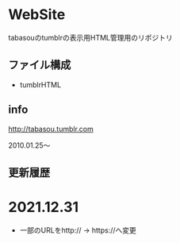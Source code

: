 # WebSite
tabasouのtumblrの表示用HTML管理用のリポジトリ

## ファイル構成
* tumblrHTML

## info
http://tabasou.tumblr.com

2010.01.25〜


## 更新履歴

# 2021.12.31
 - 一部のURLをhttp:// → https://へ変更




